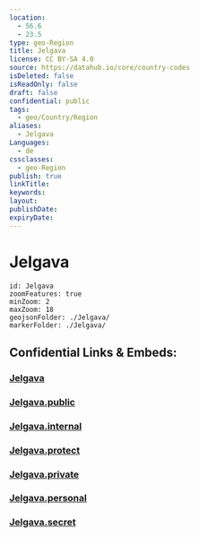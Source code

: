 ```yaml
---
location:
  - 56.6
  - 23.5
type: geo-Region
title: Jelgava
license: CC BY-SA 4.0
source: https://datahub.io/core/country-codes
isDeleted: false
isReadOnly: false
draft: false
confidential: public
tags:
  - geo/Country/Region
aliases:
  - Jelgava
Languages:
  - de
cssclasses:
  - geo-Region
publish: true
linkTitle:
keywords:
layout:
publishDate:
expiryDate:
---
```


# Jelgava

```leaflet
id: Jelgava
zoomFeatures: true 
minZoom: 2 
maxZoom: 18
geojsonFolder: ./Jelgava/
markerFolder: ./Jelgava/
```


## Confidential Links & Embeds: 

### [Jelgava](/_Standards/Earth/Continent/Europe/Europe~North/Latvia/Regions~Latvia/Zemgale/counties~Zemgale/Jelgava.md) 

### [Jelgava.public](/_public/Earth/Continent/Europe/Europe~North/Latvia/Regions~Latvia/Zemgale/counties~Zemgale/Jelgava.public.md) 

### [Jelgava.internal](/_internal/Earth/Continent/Europe/Europe~North/Latvia/Regions~Latvia/Zemgale/counties~Zemgale/Jelgava.internal.md) 

### [Jelgava.protect](/_protect/Earth/Continent/Europe/Europe~North/Latvia/Regions~Latvia/Zemgale/counties~Zemgale/Jelgava.protect.md) 

### [Jelgava.private](/_private/Earth/Continent/Europe/Europe~North/Latvia/Regions~Latvia/Zemgale/counties~Zemgale/Jelgava.private.md) 

### [Jelgava.personal](/_personal/Earth/Continent/Europe/Europe~North/Latvia/Regions~Latvia/Zemgale/counties~Zemgale/Jelgava.personal.md) 

### [Jelgava.secret](/_secret/Earth/Continent/Europe/Europe~North/Latvia/Regions~Latvia/Zemgale/counties~Zemgale/Jelgava.secret.md)

